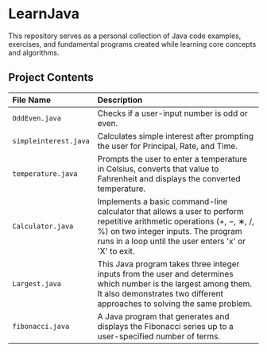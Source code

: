 # LearnJava #

This repository serves as a personal collection of Java code examples, exercises, and fundamental programs created while learning core concepts and algorithms.

## Project Contents

| File Name | Description |
| :--- | :--- |
| `OddEven.java` | Checks if a user-input number is odd or even. |
| `simpleinterest.java` | Calculates simple interest after prompting the user for Principal, Rate, and Time. |
| `temperature.java`| Prompts the user to enter a temperature in Celsius, converts that value to Fahrenheit and displays the converted temperature. |
| `Calculator.java` | Implements a basic command-line calculator that allows a user to perform repetitive arithmetic operations (+, −, ∗, /, %) on two integer inputs. The program runs in a loop until the user enters 'x' or 'X' to exit. |
| `Largest.java` | This Java program takes three integer inputs from the user and determines which number is the largest among them. It also demonstrates two different approaches to solving the same problem. |
| `fibonacci.java` | A Java program that generates and displays the Fibonacci series up to a user-specified number of terms. |
